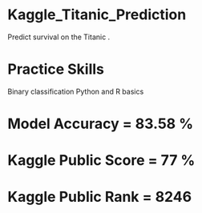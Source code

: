# Kaggle_Titanic_Prediction
Predict survival on the Titanic .

# Practice Skills
Binary classification
Python and R basics

# Model Accuracy = 83.58 %

# Kaggle Public Score = 77 %
# Kaggle Public Rank = 8246
